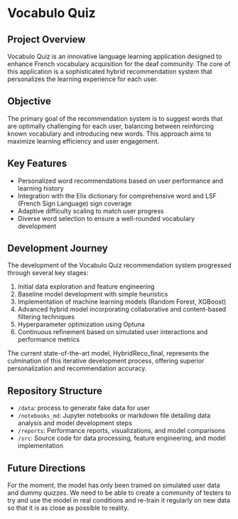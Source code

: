 # Vocabulo Quiz

## Project Overview
Vocabulo Quiz is an innovative language learning application designed to enhance French vocabulary acquisition for the 
deaf community. The core of this application is a sophisticated hybrid recommendation system that personalizes the 
learning experience for each user.

## Objective
The primary goal of the recommendation system is to suggest words that are optimally challenging for each user, 
balancing between reinforcing known vocabulary and introducing new words. This approach aims to maximize learning 
efficiency and user engagement.

## Key Features
- Personalized word recommendations based on user performance and learning history
- Integration with the Elix dictionary for comprehensive word and LSF (French Sign Language) sign coverage
- Adaptive difficulty scaling to match user progress
- Diverse word selection to ensure a well-rounded vocabulary development

## Development Journey
The development of the Vocabulo Quiz recommendation system progressed through several key stages:
1. Initial data exploration and feature engineering
2. Baseline model development with simple heuristics
3. Implementation of machine learning models (Random Forest, XGBoost)
4. Advanced hybrid model incorporating collaborative and content-based filtering techniques
5. Hyperparameter optimization using Optuna
6. Continuous refinement based on simulated user interactions and performance metrics

The current state-of-the-art model, HybridReco_final, represents the culmination of this iterative development process, 
offering superior personalization and recommendation accuracy.

## Repository Structure
- `/data`: process to generate fake data for user
- `/notebooks_md`: Jupyter notebooks or markdown file detailing data analysis and model development steps
- `/reports`: Performance reports, visualizations, and model comparisons
- `/src`: Source code for data processing, feature engineering, and model implementation



## Future Directions
For the moment, the model has only been trained on simulated user data and dummy quizzes. We need to be able to create
a community of testers to try and use the model in real conditions and re-train it regularly on new data so that it 
is as close as possible to reality.
